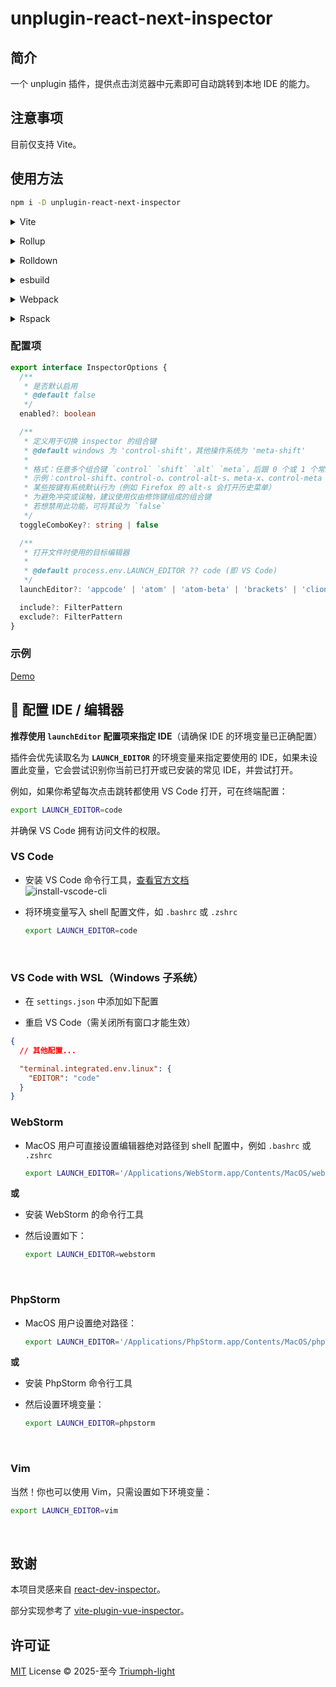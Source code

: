 # unplugin-react-next-inspector

## 简介

一个 unplugin 插件，提供点击浏览器中元素即可自动跳转到本地 IDE 的能力。

## 注意事项

目前仅支持 Vite。

## 使用方法

```bash
npm i -D unplugin-react-next-inspector
```

<details>
<summary>Vite</summary><br>

```ts
// vite.config.ts
import Starter from 'unplugin-react-next-inspector/vite'

export default defineConfig({
  plugins: [Starter()],
})
```

<br></details>

<details>
<summary>Rollup</summary><br>

```ts
// rollup.config.js
import Starter from 'unplugin-react-next-inspector/rollup'

export default {
  plugins: [Starter()],
}
```

<br></details>

<details>
<summary>Rolldown</summary><br>

```ts
// rolldown.config.js
import Starter from 'unplugin-react-next-inspector/rolldown'

export default {
  plugins: [Starter()],
}
```

<br></details>

<details>
<summary>esbuild</summary><br>

```ts
import { build } from 'esbuild'
import Starter from 'unplugin-react-next-inspector/esbuild'

build({
  plugins: [Starter()],
})
```

<br></details>

<details>
<summary>Webpack</summary><br>

```js
// webpack.config.js
import Starter from 'unplugin-react-next-inspector/webpack'

export default {
  /* ... */
  plugins: [Starter()],
}
```

<br></details>

<details>
<summary>Rspack</summary><br>

```ts
// rspack.config.js
import Starter from 'unplugin-react-next-inspector/rspack'

export default {
  /* ... */
  plugins: [Starter()],
}
```

<br></details>

### 配置项

```ts
export interface InspectorOptions {
  /**
   * 是否默认启用
   * @default false
   */
  enabled?: boolean

  /**
   * 定义用于切换 inspector 的组合键
   * @default windows 为 'control-shift'，其他操作系统为 'meta-shift'
   *
   * 格式：任意多个组合键 `control` `shift` `alt` `meta`，后跟 0 个或 1 个常规按键，使用 - 分隔
   * 示例：control-shift、control-o、control-alt-s、meta-x、control-meta
   * 某些按键有系统默认行为（例如 Firefox 的 alt-s 会打开历史菜单）
   * 为避免冲突或误触，建议使用仅由修饰键组成的组合键
   * 若想禁用此功能，可将其设为 `false`
   */
  toggleComboKey?: string | false

  /**
   * 打开文件时使用的目标编辑器
   *
   * @default process.env.LAUNCH_EDITOR ?? code (即 VS Code)
   */
  launchEditor?: 'appcode' | 'atom' | 'atom-beta' | 'brackets' | 'clion' | 'code' | 'code-insiders' | 'codium' | 'emacs' | 'idea' | 'notepad++' | 'pycharm' | 'phpstorm' | 'rubymine' | 'sublime' | 'vim' | 'visualstudio' | 'webstorm' | 'rider' | 'cursor' | string

  include?: FilterPattern
  exclude?: FilterPattern
}
```

### 示例

[Demo](https://github.com/Triumph-light/unplugin-react-next-inspector/tree/master/examples)

## 🔌 配置 IDE / 编辑器

**推荐使用 `launchEditor` 配置项来指定 IDE**（请确保 IDE 的环境变量已正确配置）

插件会优先读取名为 **`LAUNCH_EDITOR`** 的环境变量来指定要使用的 IDE，如果未设置此变量，它会尝试识别你当前已打开或已安装的常见 IDE，并尝试打开。

例如，如果你希望每次点击跳转都使用 VS Code 打开，可在终端配置：

```bash
export LAUNCH_EDITOR=code
```

并确保 VS Code 拥有访问文件的权限。

### VS Code

- 安装 VS Code 命令行工具，[查看官方文档](https://code.visualstudio.com/docs/setup/mac#_launching-from-the-command-line)  
  ![install-vscode-cli](./public/install-vscode-cli.png)

- 将环境变量写入 shell 配置文件，如 `.bashrc` 或 `.zshrc`

  ```bash
  export LAUNCH_EDITOR=code
  ```

<br />

### VS Code with WSL（Windows 子系统）

- 在 `settings.json` 中添加如下配置

- 重启 VS Code（需关闭所有窗口才能生效）

```json
{
  // 其他配置...

  "terminal.integrated.env.linux": {
    "EDITOR": "code"
  }
}
```

### WebStorm

- MacOS 用户可直接设置编辑器绝对路径到 shell 配置中，例如 `.bashrc` 或 `.zshrc`

  ```bash
  export LAUNCH_EDITOR='/Applications/WebStorm.app/Contents/MacOS/webstorm'
  ```

**或**

- 安装 WebStorm 的命令行工具

- 然后设置如下：

  ```bash
  export LAUNCH_EDITOR=webstorm
  ```

<br />

### PhpStorm

- MacOS 用户设置绝对路径：

  ```bash
  export LAUNCH_EDITOR='/Applications/PhpStorm.app/Contents/MacOS/phpstorm'
  ```

**或**

- 安装 PhpStorm 命令行工具

- 然后设置环境变量：

  ```bash
  export LAUNCH_EDITOR=phpstorm
  ```

<br />

### Vim

当然！你也可以使用 Vim，只需设置如下环境变量：

```bash
export LAUNCH_EDITOR=vim
```

<br />

## 致谢

本项目灵感来自 [react-dev-inspector](https://github.com/zthxxx/react-dev-inspector)。

部分实现参考了 [vite-plugin-vue-inspector](https://github.com/webfansplz/vite-plugin-vue-inspector/tree/main)。

## 许可证

[MIT](./LICENSE) License © 2025-至今 [Triumph-light](https://github.com/Triumph-light)
